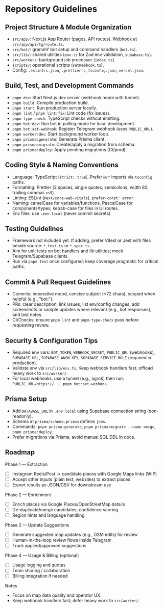 # Repository Guidelines

## Project Structure & Module Organization
- `src/app/`: Next.js App Router (pages, API routes). Webhook at `src/app/api/tg/route.ts`.
- `src/bot/`: grammY bot setup and command handlers (`bot.ts`).
- `src/lib/`: shared utilities (`env.ts` for Zod env validation, `supabase.ts`).
- `src/worker/`: background job processor (`index.ts`).
- `scripts/`: operational scripts (`setWebhook.ts`).
- Config: `.eslintrc.json`, `.prettierrc`, `tsconfig.json`, `vercel.json`.

## Build, Test, and Development Commands
- `pnpm dev`: Start Next.js dev server (webhook mode with tunnel).
- `pnpm build`: Compile production build.
- `pnpm start`: Run production server locally.
- `pnpm lint` / `pnpm lint:fix`: Lint code (fix issues).
- `pnpm type-check`: TypeScript checks without emitting.
- `pnpm bot:dev`: Run bot in polling mode for local development.
- `pnpm bot:set-webhook`: Register Telegram webhook (uses `PUBLIC_URL`).
- `pnpm worker:dev`: Start background worker loop.
- `pnpm prisma:generate`: Generate Prisma client.
- `pnpm prisma:migrate`: Create/apply a migration from schema.
- `pnpm prisma:deploy`: Apply pending migrations (CI/prod).

## Coding Style & Naming Conventions
- Language: TypeScript (`strict: true`). Prefer `@/*` imports via `tsconfig` paths.
- Formatting: Prettier (2 spaces, single quotes, semicolons, width 80, trailing commas `es5`).
- Linting: ESLint (`next/core-web-vitals`), `prefer-const: error`.
- Naming: camelCase for variables/functions, PascalCase for components/types, kebab-case for files in UI routes.
- Env files: use `.env.local` (never commit secrets).

## Testing Guidelines
- Framework not included yet. If adding, prefer Vitest or Jest with files beside source: `*.test.ts` or `*.spec.ts`.
- Aim for unit tests on bot handlers and lib utilities; mock Telegram/Supabase clients.
- Run via `pnpm test` once configured; keep coverage pragmatic for critical paths.

## Commit & Pull Request Guidelines
- Commits: imperative mood, concise subject (<72 chars), scoped when helpful (e.g., "bot:").
- PRs: clear description, link issues, list env/config changes, add screenshots or sample updates where relevant (e.g., bot responses), and test notes.
- CI/Checks: ensure `pnpm lint` and `pnpm type-check` pass before requesting review.

## Security & Configuration Tips
- Required env vars: `BOT_TOKEN`, `WEBHOOK_SECRET`, `PUBLIC_URL` (webhooks), `SUPABASE_URL`, `SUPABASE_ANON_KEY`, `SUPABASE_SERVICE_ROLE` (required in production).
- Validate env via `src/lib/env.ts`. Keep webhook handlers fast; offload heavy work to `src/worker/`.
- For local webhooks, use a tunnel (e.g., ngrok) then run: `PUBLIC_URL=https://... pnpm bot:set-webhook`.

## Prisma Setup
- Add `DATABASE_URL` in `.env.local` using Supabase connection string (non-readonly).
- Schema at `prisma/schema.prisma` defines `jobs`.
- Commands: `pnpm prisma:generate`, `pnpm prisma:migrate --name <msg>`, `pnpm prisma:deploy`.
- Prefer migrations via Prisma; avoid manual SQL DDL in docs.


## Roadmap

Phase 1 — Extraction
- [ ] Instagram Reels/Post → candidate places with Google Maps links (WIP)
- [ ] Accept other inputs (plain text, websites) to extract places
- [ ] Export results as JSON/CSV for downstream use

Phase 2 — Enrichment
- [ ] Enrich places via Google Places/OpenStreetMap details
- [ ] De-duplicate/merge candidates; confidence scoring
- [ ] Region hints and language handling

Phase 3 — Update Suggestions
- [ ] Generate suggested map updates (e.g., OSM edits) for review
- [ ] Human-in-the-loop review flows inside Telegram
- [ ] Track applied/approved suggestions

Phase 4 — Usage & Billing (optional)
- [ ] Usage logging and quotas
- [ ] Team sharing / collaboration
- [ ] Billing integration if needed

Notes
- Focus on map data quality and operator UX.
- Keep webhook handlers fast; defer heavy work to `src/worker/`.
